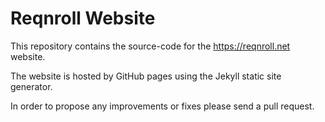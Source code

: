 # Reqnroll Website

This repository contains the source-code for the https://reqnroll.net website.

The website is hosted by GitHub pages using the Jekyll static site generator.

In order to propose any improvements or fixes please send a pull request.
